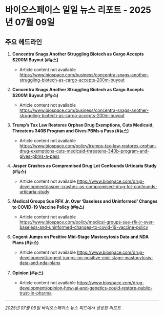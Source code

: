 # 바이오스페이스 일일 뉴스 리포트 - 2025년 07월 09일


## 주요 헤드라인

1. **Concentra Snags Another Struggling Biotech as Cargo Accepts $200M Buyout (#뉴스)**
   - Article content not available
   <https://www.biospace.com/business/concentra-snags-another-struggling-biotech-as-cargo-accepts-200m-buyout>

2. **Concentra Snags Another Struggling Biotech as Cargo Accepts $200M Buyout (#뉴스)**
   - Article content not available
   <https://www.biospace.com/business/concentra-snags-another-struggling-biotech-as-cargo-accepts-200m-buyout>

3. **Trump’s Tax Law Restores Orphan Drug Exemptions, Cuts Medicaid, Threatens 340B Program and Gives PBMs a Pass (#뉴스)**
   - Article content not available
   <https://www.biospace.com/policy/trumps-tax-law-restores-orphan-drug-exemptions-cuts-medicaid-threatens-340b-program-and-gives-pbms-a-pass>

4. **Jasper Crashes as Compromised Drug Lot Confounds Urticaria Study (#뉴스)**
   - Article content not available
   <https://www.biospace.com/drug-development/jasper-crashes-as-compromised-drug-lot-confounds-urticaria-study>

5. **Medical Groups Sue RFK Jr. Over ‘Baseless and Uninformed’ Changes to COVID-19 Vaccine Policy (#뉴스)**
   - Article content not available
   <https://www.biospace.com/policy/medical-groups-sue-rfk-jr-over-baseless-and-uninformed-changes-to-covid-19-vaccine-policy>

6. **Cogent Jumps on Positive Mid-Stage Mastocytosis Data and NDA Plans (#뉴스)**
   - Article content not available
   <https://www.biospace.com/drug-development/cogent-jumps-on-positive-mid-stage-mastocytosis-data-and-nda-plans>

7. **Opinion (#뉴스)**
   - Article content not available
   <https://www.biospace.com/drug-development/opinion-how-ai-and-genetics-could-restore-public-trust-in-pharma>


---
*2025년 07월 09일 바이오스페이스 뉴스 피드에서 생성된 리포트*